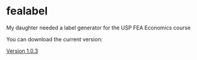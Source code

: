 # fealabel
My daughter needed a label generator for the USP FEA Economics course

You can download the current version:

[Version 1.0.3](https://github.com/quilombodigital/fealabel/releases/download/untagged-1c112996dc61cf3359fa/fealabel-1.0.3.zip)
